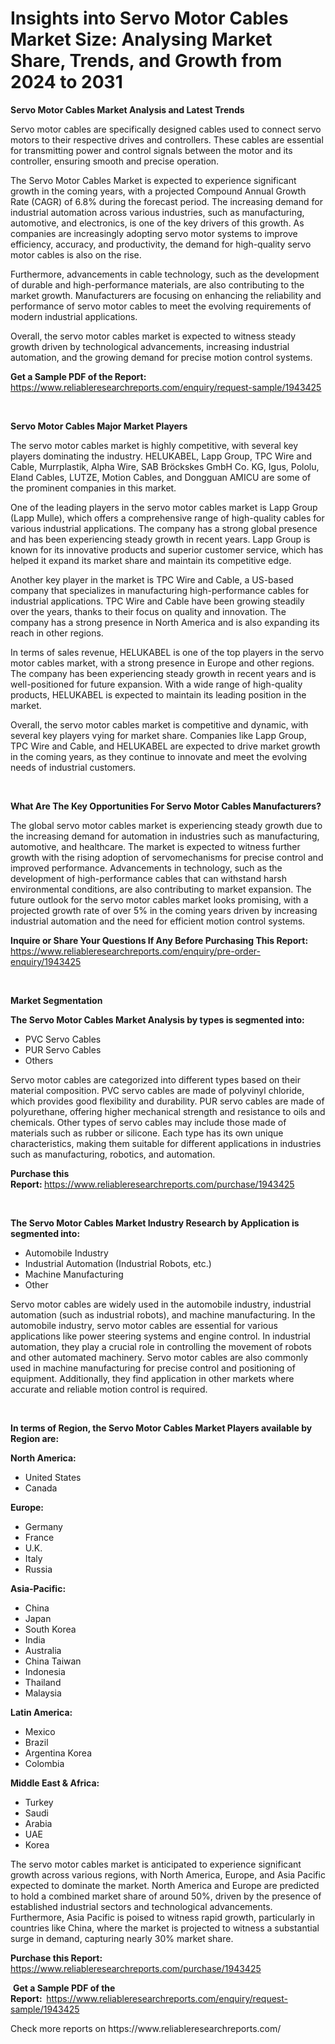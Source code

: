 <p><h1>Insights into Servo Motor Cables Market Size: Analysing Market Share, Trends, and Growth from 2024 to 2031</h1></p><p><strong>Servo Motor Cables Market Analysis and Latest Trends</strong></p>
<p><p>Servo motor cables are specifically designed cables used to connect servo motors to their respective drives and controllers. These cables are essential for transmitting power and control signals between the motor and its controller, ensuring smooth and precise operation.</p><p>The Servo Motor Cables Market is expected to experience significant growth in the coming years, with a projected Compound Annual Growth Rate (CAGR) of 6.8% during the forecast period. The increasing demand for industrial automation across various industries, such as manufacturing, automotive, and electronics, is one of the key drivers of this growth. As companies are increasingly adopting servo motor systems to improve efficiency, accuracy, and productivity, the demand for high-quality servo motor cables is also on the rise.</p><p>Furthermore, advancements in cable technology, such as the development of durable and high-performance materials, are also contributing to the market growth. Manufacturers are focusing on enhancing the reliability and performance of servo motor cables to meet the evolving requirements of modern industrial applications.</p><p>Overall, the servo motor cables market is expected to witness steady growth driven by technological advancements, increasing industrial automation, and the growing demand for precise motion control systems.</p></p>
<p><strong>Get a Sample PDF of the Report:&nbsp;</strong> <a href="https://www.reliableresearchreports.com/enquiry/request-sample/1943425">https://www.reliableresearchreports.com/enquiry/request-sample/1943425</a></p>
<p>&nbsp;</p>
<p><strong>Servo Motor Cables Major Market Players</strong></p>
<p><p>The servo motor cables market is highly competitive, with several key players dominating the industry. HELUKABEL, Lapp Group, TPC Wire and Cable, Murrplastik, Alpha Wire, SAB Bröckskes GmbH Co. KG, Igus, Pololu, Eland Cables, LUTZE, Motion Cables, and Dongguan AMICU are some of the prominent companies in this market.</p><p>One of the leading players in the servo motor cables market is Lapp Group (Lapp Mulle), which offers a comprehensive range of high-quality cables for various industrial applications. The company has a strong global presence and has been experiencing steady growth in recent years. Lapp Group is known for its innovative products and superior customer service, which has helped it expand its market share and maintain its competitive edge.</p><p>Another key player in the market is TPC Wire and Cable, a US-based company that specializes in manufacturing high-performance cables for industrial applications. TPC Wire and Cable have been growing steadily over the years, thanks to their focus on quality and innovation. The company has a strong presence in North America and is also expanding its reach in other regions.</p><p>In terms of sales revenue, HELUKABEL is one of the top players in the servo motor cables market, with a strong presence in Europe and other regions. The company has been experiencing steady growth in recent years and is well-positioned for future expansion. With a wide range of high-quality products, HELUKABEL is expected to maintain its leading position in the market.</p><p>Overall, the servo motor cables market is competitive and dynamic, with several key players vying for market share. Companies like Lapp Group, TPC Wire and Cable, and HELUKABEL are expected to drive market growth in the coming years, as they continue to innovate and meet the evolving needs of industrial customers.</p></p>
<p>&nbsp;</p>
<p><strong>What Are The Key Opportunities For Servo Motor Cables Manufacturers?</strong></p>
<p><p>The global servo motor cables market is experiencing steady growth due to the increasing demand for automation in industries such as manufacturing, automotive, and healthcare. The market is expected to witness further growth with the rising adoption of servomechanisms for precise control and improved performance. Advancements in technology, such as the development of high-performance cables that can withstand harsh environmental conditions, are also contributing to market expansion. The future outlook for the servo motor cables market looks promising, with a projected growth rate of over 5% in the coming years driven by increasing industrial automation and the need for efficient motion control systems.</p></p>
<p><strong>Inquire or Share Your Questions If Any Before Purchasing This Report:</strong> <a href="https://www.reliableresearchreports.com/enquiry/pre-order-enquiry/1943425">https://www.reliableresearchreports.com/enquiry/pre-order-enquiry/1943425</a></p>
<p>&nbsp;</p>
<p><strong>Market Segmentation</strong></p>
<p><strong>The Servo Motor Cables Market Analysis by types is segmented into:</strong></p>
<p><ul><li>PVC Servo Cables</li><li>PUR Servo Cables</li><li>Others</li></ul></p>
<p><p>Servo motor cables are categorized into different types based on their material composition. PVC servo cables are made of polyvinyl chloride, which provides good flexibility and durability. PUR servo cables are made of polyurethane, offering higher mechanical strength and resistance to oils and chemicals. Other types of servo cables may include those made of materials such as rubber or silicone. Each type has its own unique characteristics, making them suitable for different applications in industries such as manufacturing, robotics, and automation.</p></p>
<p><strong>Purchase this Report:&nbsp;</strong><a href="https://www.reliableresearchreports.com/purchase/1943425">https://www.reliableresearchreports.com/purchase/1943425</a></p>
<p>&nbsp;</p>
<p><strong>The Servo Motor Cables Market Industry Research by Application is segmented into:</strong></p>
<p><ul><li>Automobile Industry</li><li>Industrial Automation (Industrial Robots, etc.)</li><li>Machine Manufacturing</li><li>Other</li></ul></p>
<p><p>Servo motor cables are widely used in the automobile industry, industrial automation (such as industrial robots), and machine manufacturing. In the automobile industry, servo motor cables are essential for various applications like power steering systems and engine control. In industrial automation, they play a crucial role in controlling the movement of robots and other automated machinery. Servo motor cables are also commonly used in machine manufacturing for precise control and positioning of equipment. Additionally, they find application in other markets where accurate and reliable motion control is required.</p></p>
<p>&nbsp;</p>
<p><strong>In terms of Region, the Servo Motor Cables Market Players available by Region are:</strong></p>
<p>
    <p> <strong> North America: </strong>
        <ul>
            <li>United States</li>
            <li>Canada</li>
        </ul>
        </p> 
    <p> <strong> Europe: </strong>
        <ul>
            <li>Germany</li>
            <li>France</li>
            <li>U.K.</li>
            <li>Italy</li>
            <li>Russia</li>
        </ul>
        </p> 
    <p> <strong> Asia-Pacific: </strong>
        <ul>
            <li>China</li>
            <li>Japan</li>
            <li>South Korea</li>
            <li>India</li>
            <li>Australia</li>
            <li>China Taiwan</li>
            <li>Indonesia</li>
            <li>Thailand</li>
            <li>Malaysia</li>
        </ul>
        </p> 
    <p> <strong> Latin America: </strong>
        <ul>
            <li>Mexico</li>
            <li>Brazil</li>
            <li>Argentina Korea</li>
            <li>Colombia</li>
        </ul>
        </p> 
    <p> <strong> Middle East & Africa: </strong>
        <ul>
            <li>Turkey</li>
            <li>Saudi</li>
            <li>Arabia</li>
            <li>UAE</li>
            <li>Korea</li>
        </ul>
    </p>
    </p>
<p><p>The servo motor cables market is anticipated to experience significant growth across various regions, with North America, Europe, and Asia Pacific expected to dominate the market. North America and Europe are predicted to hold a combined market share of around 50%, driven by the presence of established industrial sectors and technological advancements. Furthermore, Asia Pacific is poised to witness rapid growth, particularly in countries like China, where the market is projected to witness a substantial surge in demand, capturing nearly 30% market share.</p></p>
<p><strong>Purchase this Report: </strong><a href="https://www.reliableresearchreports.com/purchase/1943425">https://www.reliableresearchreports.com/purchase/1943425</a></p>
<p>&nbsp;<strong>Get a Sample PDF of the Report:&nbsp;&nbsp;</strong><a href="https://www.reliableresearchreports.com/enquiry/request-sample/1943425">https://www.reliableresearchreports.com/enquiry/request-sample/1943425</a></p>
<p><strong></strong></p>
<p>Check more reports on https://www.reliableresearchreports.com/</p>